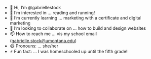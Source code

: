 - 👋 Hi, I’m @gabriellestock
- 👀 I’m interested in ... reading and running!
- 🌱 I’m currently learning ... marketing with a certificate and digital marketing
- 💞️ I’m looking to collaborate on ... how to build and design websites
- 📫 How to reach me ... vis my school email (gabrielle.stock@umontana.edu)
- 😄 Pronouns: ... she/her
- ⚡ Fun fact: ... I was homeschooled up until the fifth grade!

<!---
gabriellestock/gabriellestock is a ✨ special ✨ repository because its `README.md` (this file) appears on your GitHub profile.
You can click the Preview link to take a look at your changes.
--->
